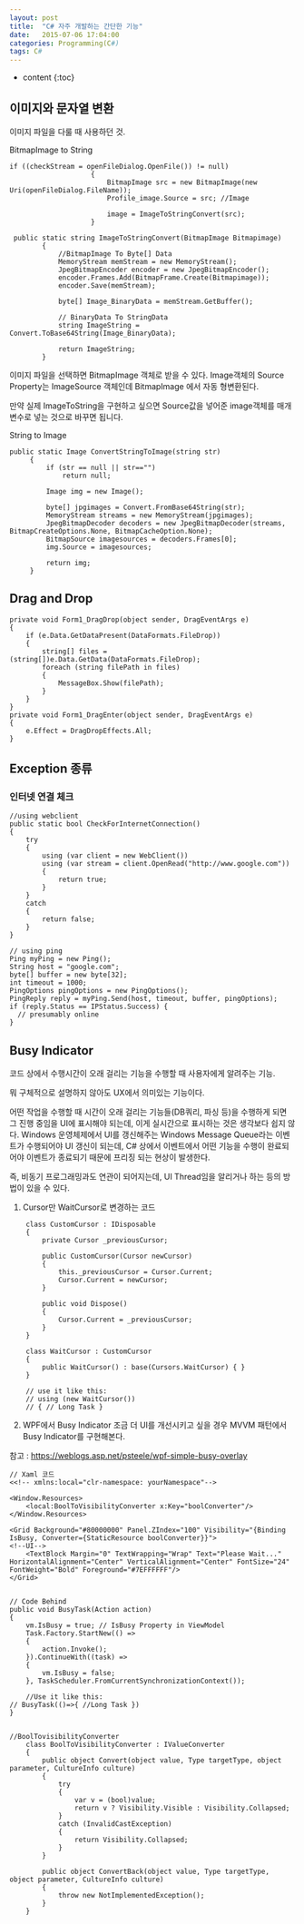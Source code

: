 ```yaml
---
layout: post
title:  "C# 자주 개발하는 간단한 기능"
date:   2015-07-06 17:04:00
categories: Programming(C#)
tags: C#
---
```


* content
{:toc}



## 이미지와 문자열 변환

이미지 파일을 다룰 때 사용하던 것.

BitmapImage to String
```
if ((checkStream = openFileDialog.OpenFile()) != null)
                    {
                        BitmapImage src = new BitmapImage(new Uri(openFileDialog.FileName));
                        Profile_image.Source = src; //Image
 
                        image = ImageToStringConvert(src);
                    }
 
 public static string ImageToStringConvert(BitmapImage Bitmapimage)
        {
            //BitmapImage To Byte[] Data
            MemoryStream memStream = new MemoryStream();
            JpegBitmapEncoder encoder = new JpegBitmapEncoder();
            encoder.Frames.Add(BitmapFrame.Create(Bitmapimage));
            encoder.Save(memStream);
 
            byte[] Image_BinaryData = memStream.GetBuffer();
 
            // BinaryData To StringData
            string ImageString = Convert.ToBase64String(Image_BinaryData);
 
            return ImageString;
        }
```

이미지 파일을 선택하면 BitmapImage 객체로 받을 수 있다.
Image객체의 Source Property는 ImageSource 객체인데 BitmapImage 에서 자동 형변환된다.

만약 실제 ImageToString을 구현하고 싶으면 Source값을 넣어준 image객체를 매개변수로 넣는 것으로 바꾸면 됩니다.

String to Image
```
public static Image ConvertStringToImage(string str)
     {
         if (str == null || str=="")
             return null;
 
         Image img = new Image();
 
         byte[] jpgimages = Convert.FromBase64String(str);
         MemoryStream streams = new MemoryStream(jpgimages);
         JpegBitmapDecoder decoders = new JpegBitmapDecoder(streams, BitmapCreateOptions.None, BitmapCacheOption.None);
         BitmapSource imagesources = decoders.Frames[0];
         img.Source = imagesources;
 
         return img;
     }
```

## Drag and Drop

```
private void Form1_DragDrop(object sender, DragEventArgs e)
{
	if (e.Data.GetDataPresent(DataFormats.FileDrop))
	{
		string[] files = (string[])e.Data.GetData(DataFormats.FileDrop);
		foreach (string filePath in files)
		{
			MessageBox.Show(filePath);
		}
	}
}
private void Form1_DragEnter(object sender, DragEventArgs e)
{
	e.Effect = DragDropEffects.All;
}
```

## Exception 종류

### 인터넷 연결 체크
```
//using webclient
public static bool CheckForInternetConnection()
{
    try
    {
        using (var client = new WebClient())
        using (var stream = client.OpenRead("http://www.google.com"))
        {
            return true;
        }
    }
    catch
    {
        return false;
    }
}
  
// using ping
Ping myPing = new Ping();
String host = "google.com";
byte[] buffer = new byte[32];
int timeout = 1000;
PingOptions pingOptions = new PingOptions();
PingReply reply = myPing.Send(host, timeout, buffer, pingOptions);
if (reply.Status == IPStatus.Success) {
  // presumably online
}
```

## Busy Indicator
코드 상에서 수행시간이 오래 걸리는 기능을 수행할 때 사용자에게 알려주는 기능.

뭐 구체적으로 설명하지 않아도 UX에서 의미있는 기능이다.

어떤 작업을 수행할 때 시간이 오래 걸리는 기능들(DB쿼리, 파싱 등)을 수행하게 되면 그 진행 중임을 UI에 표시해야 되는데, 이게 실시간으로 표시하는 것은 생각보다 쉽지 않다. Windows 운영체제에서 UI를 갱신해주는 Windows Message Queue라는 이벤트가 수행되어야 UI 갱신이 되는데, C# 상에서 이벤트에서 어떤 기능을 수행이 완료되어야 이벤트가 종료되기 때문에 프리징 되는 현상이 발생한다.

즉, 비동기 프로그래밍과도 연관이 되어지는데, UI Thread임을 알리거나 하는 등의 방법이 있을 수 있다.

1. Cursor만 WaitCursor로 변경하는 코드
```
    class CustomCursor : IDisposable
    {
        private Cursor _previousCursor;

        public CustomCursor(Cursor newCursor)
        {
            this._previousCursor = Cursor.Current;
            Cursor.Current = newCursor;
        }

        public void Dispose()
        {
            Cursor.Current = _previousCursor;
        }
    }

    class WaitCursor : CustomCursor
    {
        public WaitCursor() : base(Cursors.WaitCursor) { }
    }
    
    // use it like this:
    // using (new WaitCursor())
    // { // Long Task }
```

2. WPF에서 Busy Indicator
조금 더 UI를 개선시키고 싶을 경우 MVVM 패턴에서 Busy Indicator를 구현해본다.

참고 : https://weblogs.asp.net/psteele/wpf-simple-busy-overlay
```
// Xaml 코드
<<!-- xmlns:local="clr-namespace: yourNamespace"-->

<Window.Resources>
	<local:BoolToVisibilityConverter x:Key="boolConverter"/>
</Window.Resources>

<Grid Background="#80000000" Panel.ZIndex="100" Visibility="{Binding IsBusy, Converter={StaticResource boolConverter}}">
<!--UI-->
	<TextBlock Margin="0" TextWrapping="Wrap" Text="Please Wait..." HorizontalAlignment="Center" VerticalAlignment="Center" FontSize="24" FontWeight="Bold" Foreground="#7EFFFFFF"/>
</Grid>


// Code Behind
public void BusyTask(Action action)
{
	vm.IsBusy = true; // IsBusy Property in ViewModel
	Task.Factory.StartNew(() =>
	{
		action.Invoke();
	}).ContinueWith((task) =>
    {
    	vm.IsBusy = false;
    }, TaskScheduler.FromCurrentSynchronizationContext());
    
    //Use it like this:
// BusyTask(()=>{ //Long Task })
}


//BoolTovisibilityConverter
    class BoolToVisibilityConverter : IValueConverter
    {
        public object Convert(object value, Type targetType, object parameter, CultureInfo culture)
        {
            try
            {
                var v = (bool)value;
                return v ? Visibility.Visible : Visibility.Collapsed;
            }
            catch (InvalidCastException)
            {
                return Visibility.Collapsed;
            }
        }

        public object ConvertBack(object value, Type targetType, object parameter, CultureInfo culture)
        {
            throw new NotImplementedException();
        }
    }


```



